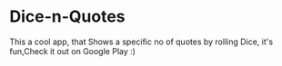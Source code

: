 # Dice-n-Quotes
This a cool app, that Shows a specific no of quotes by rolling Dice, it's fun,Check it out on Google Play :)
